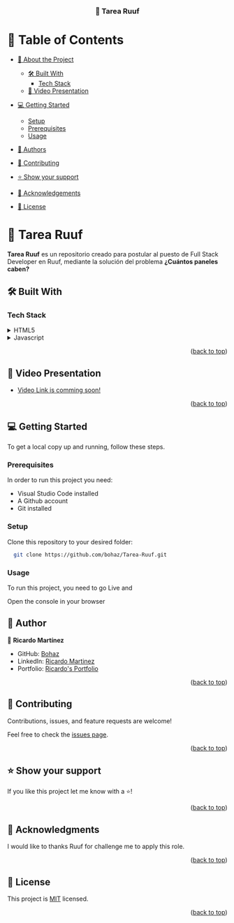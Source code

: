 <a name="readme-top"></a>


<div align="center">

  <h3><b>💼 Tarea Ruuf</b></h3>

</div>


# 📗 Table of Contents

- [📖 About the Project](#about-project)
  - [🛠 Built With](#built-with)
    - [Tech Stack](#tech-stack)
  - [🚀 Video Presentation](#live-demo)
- [💻 Getting Started](#getting-started)
  - [Setup](#setup)
  - [Prerequisites](#prerequisites)
  - [Usage](#usage)
  
  
- [👥 Authors](#authors)
- [🤝 Contributing](#contributing)
- [⭐️ Show your support](#support)
- [🙏 Acknowledgements](#acknowledgements)
- [📝 License](#license)


# 💼 Tarea Ruuf <a name="about-project"></a>


**Tarea Ruuf** es un repositorio creado para postular al puesto de Full Stack Developer en Ruuf, mediante la solución del problema **¿Cuántos paneles caben?** 

## 🛠 Built With <a name="built-with"></a>


### Tech Stack <a name="tech-stack"></a>


<details>
  <summary>HTML5</summary>
  <ul>
    <li><a href="https://developer.mozilla.org/es/docs/Web/HTML">HTML5</a></li>
  </ul>
</details>
<details>
  <summary>Javascript</summary>
  <ul>
    <li><a href="https://developer.mozilla.org/es/docs/Web/JavaScript">Javascript</a></li>
  </ul>
</details>


<p align="right">(<a href="#readme-top">back to top</a>)</p>

## 🚀 Video Presentation <a name="Video Presentation"></a>

- [Video Link is comming soon!]()

<p align="right">(<a href="#readme-top">back to top</a>)</p>

## 💻 Getting Started <a name="getting-started"></a>


To get a local copy up and running, follow these steps.

### Prerequisites

In order to run this project you need:

- Visual Studio Code installed
- A Github account
- Git installed

### Setup

Clone this repository to your desired folder:

```sh
  git clone https://github.com/bohaz/Tarea-Ruuf.git
```

### Usage

To run this project, you need to go Live and

Open the console in your browser


## 👥 Author <a name="authors"></a>


👤 **Ricardo Martínez**

- GitHub: [Bohaz](https://github.com/bohaz)
- LinkedIn: [Ricardo Martinez](https://www.linkedin.com/in/ricardomart%C3%ADnez%E2%88%B4/)
- Portfolio: [Ricardo's Portfolio](https://ricardosportfolio.vercel.app/)


<p align="right">(<a href="#readme-top">back to top</a>)</p>


## 🤝 Contributing <a name="contributing"></a>

Contributions, issues, and feature requests are welcome!

Feel free to check the [issues page](https://github.com/bohaz/Tarea-Ruuf/issues).

<p align="right">(<a href="#readme-top">back to top</a>)</p>


## ⭐️ Show your support <a name="support"></a>


If you like this project let me know with a ⭐️!

<p align="right">(<a href="#readme-top">back to top</a>)</p>


## 🙏 Acknowledgments <a name="acknowledgements"></a>

I would like to thanks Ruuf for challenge me to apply this role.

<p align="right">(<a href="#readme-top">back to top</a>)</p>


## 📝 License <a name="license"></a>

This project is [MIT](./LICENSE) licensed.


<p align="right">(<a href="#readme-top">back to top</a>)</p>